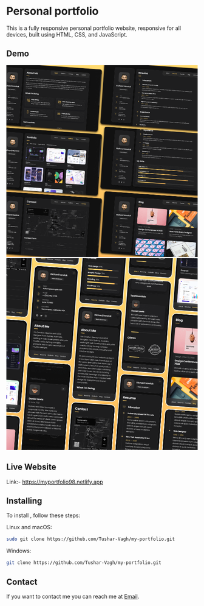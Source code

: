 # Personal portfolio

This is a fully responsive personal portfolio website, responsive for all devices, built using HTML, CSS, and JavaScript.

## Demo

![Desktop Demo](./website-demo-image/desktop.png "Desktop Demo")
![Mobile Demo](./website-demo-image/mobile.png "Mobile Demo")

## Live Website

Link:- https://myportfolio98.netlify.app

## Installing

To install , follow these steps:

Linux and macOS:

```bash
sudo git clone https://github.com/Tushar-Vagh/my-portfolio.git
```

Windows:

```bash
git clone https://github.com/Tushar-Vagh/my-portfolio.git
```

## Contact

If you want to contact me you can reach me at [Email](trvagh123@gmail.com).

